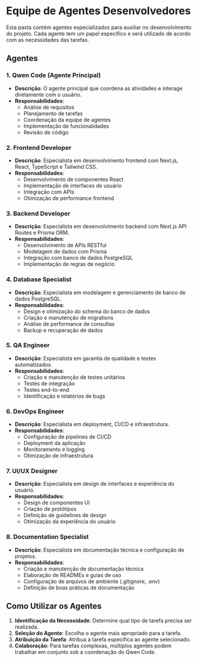 # Equipe de Agentes Desenvolvedores

Esta pasta contém agentes especializados para auxiliar no desenvolvimento do projeto. Cada agente tem um papel específico e será utilizado de acordo com as necessidades das tarefas.

## Agentes

### 1. Qwen Code (Agente Principal)
- **Descrição**: O agente principal que coordena as atividades e interage diretamente com o usuário.
- **Responsabilidades**: 
  - Análise de requisitos
  - Planejamento de tarefas
  - Coordenação da equipe de agentes
  - Implementação de funcionalidades
  - Revisão de código

### 2. Frontend Developer
- **Descrição**: Especialista em desenvolvimento frontend com Next.js, React, TypeScript e Tailwind CSS.
- **Responsabilidades**:
  - Desenvolvimento de componentes React
  - Implementação de interfaces de usuário
  - Integração com APIs
  - Otimização de performance frontend

### 3. Backend Developer
- **Descrição**: Especialista em desenvolvimento backend com Next.js API Routes e Prisma ORM.
- **Responsabilidades**:
  - Desenvolvimento de APIs RESTful
  - Modelagem de dados com Prisma
  - Integração com banco de dados PostgreSQL
  - Implementação de regras de negócio

### 4. Database Specialist
- **Descrição**: Especialista em modelagem e gerenciamento de banco de dados PostgreSQL.
- **Responsabilidades**:
  - Design e otimização do schema do banco de dados
  - Criação e manutenção de migrations
  - Análise de performance de consultas
  - Backup e recuperação de dados

### 5. QA Engineer
- **Descrição**: Especialista em garantia de qualidade e testes automatizados.
- **Responsabilidades**:
  - Criação e manutenção de testes unitários
  - Testes de integração
  - Testes end-to-end
  - Identificação e relatórios de bugs

### 6. DevOps Engineer
- **Descrição**: Especialista em deployment, CI/CD e infraestrutura.
- **Responsabilidades**:
  - Configuração de pipelines de CI/CD
  - Deployment da aplicação
  - Monitoramento e logging
  - Otimização de infraestrutura

### 7. UI/UX Designer
- **Descrição**: Especialista em design de interfaces e experiência do usuário.
- **Responsabilidades**:
  - Design de componentes UI
  - Criação de protótipos
  - Definição de guidelines de design
  - Otimização da experiência do usuário

### 8. Documentation Specialist
- **Descrição**: Especialista em documentação técnica e configuração de projetos.
- **Responsabilidades**:
  - Criação e manutenção de documentação técnica
  - Elaboração de READMEs e guias de uso
  - Configuração de arquivos de ambiente (.gitignore, .env)
  - Definição de boas práticas de documentação

## Como Utilizar os Agentes

1. **Identificação da Necessidade**: Determine qual tipo de tarefa precisa ser realizada.
2. **Seleção do Agente**: Escolha o agente mais apropriado para a tarefa.
3. **Atribuição da Tarefa**: Atribua a tarefa específica ao agente selecionado.
4. **Colaboração**: Para tarefas complexas, múltiplos agentes podem trabalhar em conjunto sob a coordenação do Qwen Code.